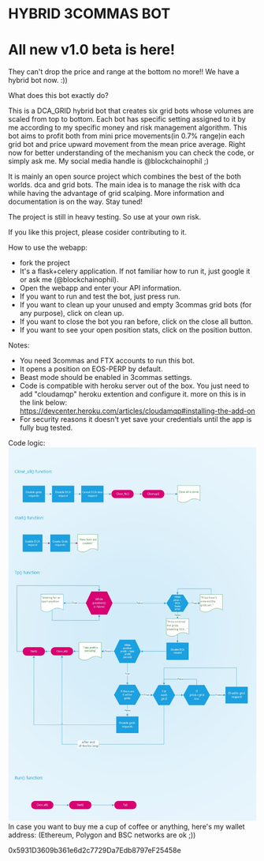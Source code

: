 # HYBRID 3COMMAS BOT
# All new v1.0 beta is here!

They can't drop the price and range at the bottom no more!! We have a hybrid bot now. :))

What does this bot exactly do?

This is a DCA_GRID hybrid bot that creates six grid bots whose volumes are scaled from top to bottom. Each bot has specific setting assigned to it by me according to my specific money and risk management algorithm. This bot aims to profit both from mini price movements(in 0.7% range)in each grid bot and price upward movement from the mean price average.
Right now for better understanding of the mechanism you can check the code, or simply ask me. My social media handle is @blockchainophil ;)

It is mainly an open source project which combines the best of the both worlds. dca and grid bots. The main idea is to manage the risk with dca while having the advantage of grid scalping. More information and documentation is on the way. Stay tuned!

The project is still in heavy testing. So use at your own risk.

If you like this project, please cosider contributing to it.

How to use the webapp:

* fork the project
* It's a flask+celery application. If not familiar how to run it, just google it or ask me (@blockchainophil).
* Open the webapp and enter your API information.
* If you want to run and test the bot, just press run.
* If you want to clean up your unused and empty 3commas grid bots (for any purpose), click on clean up.
* If you want to close the bot you ran before, click on the close all button.
* If you want to see your open position stats, click on the position button.

Notes:
* You need 3commas and FTX accounts to run this bot.
* It opens a position on EOS-PERP by default.
* Beast mode should be enabled in 3commas settings.
* Code is compatible with heroku server out of the box. You just need to add "cloudamqp" heroku extention and configure it. more on this is in the link below: https://devcenter.heroku.com/articles/cloudamqp#installing-the-add-on
* For security reasons it doesn't yet save your credentials until the app is fully bug tested.

Code logic:
![img.png](img.png)
In case you want to buy me a cup of coffee or anything, here's my wallet address:
(Ethereum, Polygon and BSC networks are ok ;))

0x5931D3609b361e6d2c7729Da7Edb8797eF25458e
